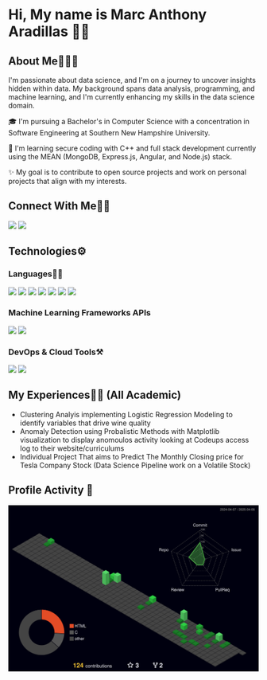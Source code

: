 <!--
**Marc-Aradillas/Marc-Aradillas** is a ✨ _special_ ✨ repository because its `README.md` (this file) appears on your GitHub profile.

Here are some ideas to get you started:

- 🔭 I’m currently working on ...
- 🌱 I’m currently learning ...
- 👯 I’m looking to collaborate on ...
- 🤔 I’m looking for help with ...
- 💬 Ask me about ...
- 📫 How to reach me: ...
- 😄 Pronouns: ...
- ⚡ Fun fact: ...
-->

# Hi, My name is Marc Anthony Aradillas 👋🏼     

## About Me🧑🏼‍💻

I'm passionate about data science, and I'm on a journey to uncover insights hidden within data. My background spans data analysis, programming, and machine learning, and I'm currently enhancing my skills in the data science domain. 

🎓 I'm pursuing a Bachelor's in Computer Science with a concentration in Software Engineering at Southern New Hampshire University.

🌱 I'm learning secure coding with C++ and full stack development currently using the MEAN (MongoDB, Express.js, Angular, and Node.js) stack.

✨ My goal is to contribute to open source projects and work on personal projects that align with my interests.
 
## Connect With Me👋🏼

<p align="left">  
<a href="https://www.instagram.com/manthonytx/?hl=en" target="blank"><img src="https://img.icons8.com/fluency/35/000000/instagram-new.png"/></a>
<a href="https://www.linkedin.com/in/marc-aradillas/" target="blank"><img src="https://img.icons8.com/?size=35&id=108812&format=png"/></a>
</p>

<!-- [![LinkedIn Badge](https://github.com/Marc-Aradillas/Marc-Aradillas/assets/106922826/0f056abc-68c2-4ab8-bbad-f8ba37c136e3)](https://www.linkedin.com/in/marc-aradillas) -->


## Technologies⚙️

### Languages✍🏼

<img src="https://img.icons8.com/color/35/000000/html-5--v1.png"/> <img src="https://img.icons8.com/color/35/000000/css3.png"/> 
<img src="https://img.icons8.com/color/35/000000/javascript--v1.png"/> <img src="https://img.icons8.com/color/35/000000/c-plus-plus-logo.png"/>
<img src="https://img.icons8.com/color/35/000000/java-coffee-cup-logo--v2.png"/> <img src=![image](https://user-images.githubusercontent.com/106922826/226161049-e9b2c5e1-51f8-4919-b0cb-30d3376a27e2.png)/> 
<img src="https://img.icons8.com/clouds/35/null/python.png"/>

### Machine Learning Frameworks APIs

<img src="https://img.icons8.com/color/35/null/tensorflow.png"/> <img src="https://img.icons8.com/external-others-inmotus-design/35/000000/external-K-qwerty-keypad-others-inmotus-design-3.png"/>

### DevOps & Cloud Tools⚒️

<img src="https://cdn.icon-icons.com/icons2/2107/PNG/32/file_type_maven_icon_130397.png"/> <img src="https://img.icons8.com/fluency/35/null/jupyter.png"/>

## My Experiences🙌🏼 (All Academic)

- Clustering Analyis implementing Logistic Regression Modeling to identify variables that drive wine quality
- Anomaly Detection using Probalistic Methods with Matplotlib visualization to display anomoulos activity looking at Codeups access log to their website/curriculums
- Individual Project That aims to Predict The Monthly Closing price for Tesla Company Stock (Data Science Pipeline work on a Volatile Stock)


## Profile Activity 👾
      
![](profile-3d-contrib/profile-night-green.svg)
